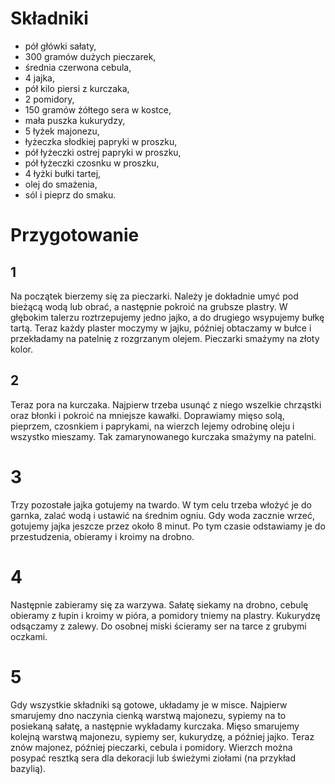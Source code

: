 # Składniki
- pół główki sałaty,
- 300 gramów dużych pieczarek,
- średnia czerwona cebula,
- 4 jajka,
- pół kilo piersi z kurczaka,
- 2 pomidory,
- 150 gramów żółtego sera w kostce,
- mała puszka kukurydzy,
- 5 łyżek majonezu,
- łyżeczka słodkiej papryki w proszku,
- pół łyżeczki ostrej papryki w proszku,
- pół łyżeczki czosnku w proszku,
- 4 łyżki bułki tartej,
- olej do smażenia,
- sól i pieprz do smaku.
# Przygotowanie 
## 1
Na początek bierzemy się za pieczarki. Należy je dokładnie umyć pod bieżącą wodą lub obrać, a następnie pokroić na grubsze plastry. W głębokim talerzu roztrzepujemy jedno jajko, a do drugiego wsypujemy bułkę tartą. Teraz każdy plaster moczymy w jajku, później obtaczamy w bułce i przekładamy na patelnię z rozgrzanym olejem. Pieczarki smażymy na złoty kolor.
## 2
Teraz pora na kurczaka. Najpierw trzeba usunąć z niego wszelkie chrząstki oraz błonki i pokroić na mniejsze kawałki. Doprawiamy mięso solą, pieprzem, czosnkiem i paprykami, na wierzch lejemy odrobinę oleju i wszystko mieszamy. Tak zamarynowanego kurczaka smażymy na patelni.
# 3
Trzy pozostałe jajka gotujemy na twardo. W tym celu trzeba włożyć je do garnka, zalać wodą i ustawić na średnim ogniu. Gdy woda zacznie wrzeć, gotujemy jajka jeszcze przez około 8 minut. Po tym czasie odstawiamy je do przestudzenia, obieramy i kroimy na drobno.
# 4
Następnie zabieramy się za warzywa. Sałatę siekamy na drobno, cebulę obieramy z łupin i kroimy w pióra, a pomidory tniemy na plastry. Kukurydzę odsączamy z zalewy. Do osobnej miski ścieramy ser na tarce z grubymi oczkami.
# 5
Gdy wszystkie składniki są gotowe, układamy je w misce. Najpierw smarujemy dno naczynia cienką warstwą majonezu, sypiemy na to posiekaną sałatę, a następnie wykładamy kurczaka. Mięso smarujemy kolejną warstwą majonezu, sypiemy ser, kukurydzę, a później jajko. Teraz znów majonez, później pieczarki, cebula i pomidory. Wierzch można posypać resztką sera dla dekoracji lub świeżymi ziołami (na przykład bazylią).